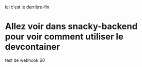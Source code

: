ici c'est le derrière-fin

# Allez voir dans snacky-backend pour voir comment utiliser le devcontainer

test de webhook 60
